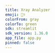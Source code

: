 ```yaml
---
title: Xray Analyzer
emoji: 👨‍⚕
colorFrom: gray
colorTo: green
sdk: streamlit
sdk_version: 1.36.0
app_file: app.py
pinned: false
---
```

